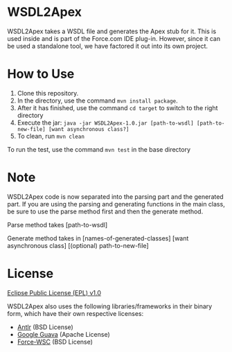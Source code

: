WSDL2Apex
=========

WSDL2Apex takes a WSDL file and generates the Apex stub for it. This is used inside and is part of the Force.com IDE plug-in. However, since it can be used a standalone tool, we have factored it out into its own project.

How to Use
==========

1. Clone this repository.
1. In the directory, use the command `mvn install package`.
1. After it has finished, use the command `cd target` to switch to the right directory
1. Execute the jar: `java -jar WSDL2Apex-1.0.jar [path-to-wsdl] [path-to-new-file] [want asynchronous class?]`
1. To clean, run `mvn clean`

To run the test, use the command `mvn test` in the base directory 

Note
====

WSDL2Apex code is now separated into the parsing part and the generated part.
If you are using the parsing and generating functions in the main class, be
sure to use the parse method first and then the generate method.

Parse method takes [path-to-wsdl]

Generate method takes in [names-of-generated-classes] [want asynchronous class] [(optional) path-to-new-file]

License
=======

[Eclipse Public License (EPL) v1.0](http://www.eclipse.org/legal/epl-v10.html)

WSDL2Apex also uses the following libraries/frameworks in their binary form, which have their own respective licenses:

* [Antlr](http://www.antlr.org/) (BSD License)
* [Google Guava](https://code.google.com/p/guava-libraries/) (Apache License)
* [Force-WSC](https://github.com/forcedotcom/wsc) (BSD License)